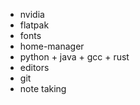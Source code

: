 - nvidia
- flatpak
- fonts
- home-manager
- python + java + gcc + rust
- editors
- git
- note taking